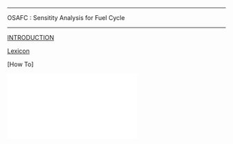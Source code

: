 *****************************************
OSAFC  : Sensitity Analysis for Fuel Cycle
*****************************************

[INTRODUCTION](Introduction.md)

[Lexicon](LEXICON.md)
    
[How To]

![How To use git](DOC/HowToGIT.pdf)
